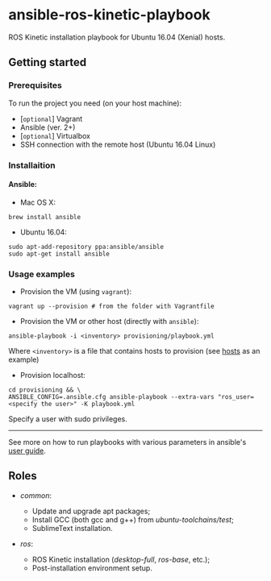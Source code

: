 # ansible-ros-kinetic-playbook

ROS Kinetic installation playbook for Ubuntu 16.04 (Xenial) hosts.

## Getting started

### Prerequisites

To run the project you need (on your host machine):
- [`optional`] Vagrant
- Ansible (ver. 2+)
- [`optional`] Virtualbox
- SSH connection with the remote host (Ubuntu 16.04 Linux)

### Installaition

#### Ansible:

- Mac OS X:
```shell
brew install ansible
```
- Ubuntu 16.04:
```shell
sudo apt-add-repository ppa:ansible/ansible
sudo apt-get install ansible
```

### Usage examples

- Provision the VM (using `vagrant`):
```shell
vagrant up --provision # from the folder with Vagrantfile
```

- Provision the VM or other host (directly with `ansible`):
```shell
ansible-playbook -i <inventory> provisioning/playbook.yml
```
Where `<inventory>` is a file that contains hosts to provision (see [hosts](provisioning/hosts) as an example)

- Provision localhost:
```shell
cd provisioning && \
ANSIBLE_CONFIG=.ansible.cfg ansible-playbook --extra-vars "ros_user=<specify the user>" -K playbook.yml
```
Specify a user with sudo privileges.

---
See more on how to run playbooks with various parameters in ansible's [user guide](https://docs.ansible.com/ansible/2.5/user_guide/index.html).

## Roles

- _common_:
  - Update and upgrade apt packages;
  - Install GCC (both gcc and g++) from _ubuntu-toolchains/test_;
  - SublimeText installation.
  
- _ros_:
  - ROS Kinetic installation (_desktop-full_, _ros-base_, etc.);
  - Post-installation environment setup.
